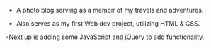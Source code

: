 - A photo blog serving as a memoir of my travels and adventures.

- Also serves as my first Web dev project, utilizing HTML & CSS.

-Next up is adding some JavaScript and jQuery to add functionality.
